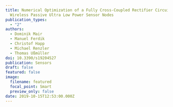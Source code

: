 ```yaml
---
title: Numerical Optimization of a Fully Cross-Coupled Rectifier Circuit for
  Wireless Passive Ultra Low Power Sensor Nodes
publication_types:
  - "2"
authors:
  - Dominik Mair
  - Manuel Ferdik
  - Christof Happ
  - Michael Renzler
  - Thomas Ußmüller
doi: 10.3390/s19204527
publication: Sensors
draft: false
featured: false
image:
  filename: featured
  focal_point: Smart
  preview_only: false
date: 2019-10-15T12:53:00.000Z
---
```

